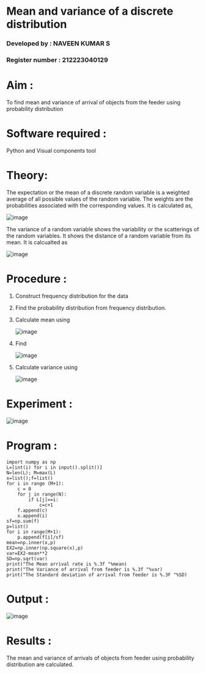 #  Mean and variance of a discrete  distribution
### Developed by : NAVEEN KUMAR S

### Register number : 212223040129

# Aim : 

To find mean and variance of arrival of objects from the feeder using probability distribution


# Software required :  

Python and Visual components tool

# Theory:

The expectation or the mean of a discrete random variable is a weighted average of all possible
values of the random variable. The weights are the probabilities associated with the corresponding values. 
It is calculated as,

![image](https://github.com/NAVEEN-2006/Mean-and-Variance/assets/152067648/10df0308-1d67-4fb8-95d5-271b7fa80baf)


The variance of a random variable shows the variability or the scatterings of the random variables.
It shows the distance of a random variable from its mean. It is calcualted as

![image](https://github.com/NAVEEN-2006/Mean-and-Variance/assets/152067648/a8435827-39a5-46b8-9fc2-d74d7e91aeb8)



# Procedure :

1. Construct frequency distribution for the data

2. Find the  probability distribution from frequency distribution.

3. Calculate mean using 
   
   ![image](https://github.com/NAVEEN-2006/Mean-and-Variance/assets/152067648/302e18cf-e5d0-4bc5-8088-64355646c229)


4. Find  
   
   ![image](https://github.com/NAVEEN-2006/Mean-and-Variance/assets/152067648/057ac1ff-2a81-4efe-9619-368ec32d2445)


5.  Calculate variance using 
  
      ![image](https://github.com/NAVEEN-2006/Mean-and-Variance/assets/152067648/b9d1d381-d59c-47f3-8d35-53aa85314760)



# Experiment :

![image](https://github.com/NAVEEN-2006/Mean-and-Variance/assets/152067648/a5e8371f-6b12-45ca-b92e-63bbf0787ba0)


# Program :

```
import numpy as np
L=[int(i) for i in input().split()]
N=len(L); M=max(L) 
x=list();f=list()
for i in range (M+1):
    c = 0
    for j in range(N):
        if L[j]==i:
            c=c+1
    f.append(c)
    x.append(i)
sf=np.sum(f)
p=list()
for i in range(M+1):
    p.append(f[i]/sf) 
mean=np.inner(x,p)
EX2=np.inner(np.square(x),p)
var=EX2-mean**2 
SD=np.sqrt(var)
print("The Mean arrival rate is %.3f "%mean)
print("The Variance of arrival from feeder is %.3f "%var) 
print("The Standard deviation of arrival from feeder is %.3F "%SD)
```

# Output : 
![image](https://github.com/NAVEEN-2006/Mean-and-Variance/assets/152067648/7989238b-308e-44b4-b3b6-400a78db13d4)




# Results :
The mean and variance of arrivals of objects from feeder using probability distribution are calculated.

